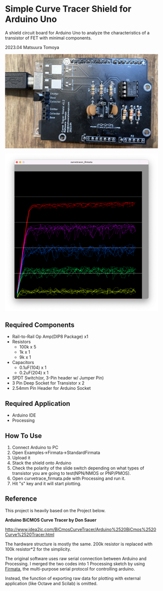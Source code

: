 # Simple Curve Tracer Shield for Arduino Uno

A shield circuit board for Arduino Uno to analyze the characteristics of a transistor of FET with minimal components.

2023.04 Matsuura Tomoya

![a photo of Curve Tracer Shield for Arduino Uno.](curvetracer_arduino_photo.JPG)

![screenshot of the Plotter app with Processing](plot.png)

## Required Components

- Rail-to-Rail Op Amp(DIP8 Package) x1
- Resistors
    - 100k x 5
    - 1k x 1
    - 9k x 1
- Capacitors
    - 0.1uF(104) x 1
    - 0.2uF(204) x 1
- SPDT Switch(or, 3-Pin header w/ Jumper Pin)
- 3 Pin Deep Socket for Transistor x 2
- 2.54mm Pin Header for Arduino Socket

## Required Application

- Arduino IDE
- Processing

## How To Use

1. Connect Arduino to PC
1. Open Examples->Firmata->StandardFirmata
1. Upload it
1. Stack the shield onto Arduino
1. Check the polarity of the slide switch depending on what types of transistor you are going to test(NPN/NMOS or PNP/PMOS).
1. Open curvetrace_firmata.pde with Processing and run it.
1. Hit "s" key and it will start plotting.

## Reference 

This project is heavily based on the Project below.

**Arduino BiCMOS Curve Tracer by Don Sauer**

http://www.idea2ic.com/BiCmosCurveTracer/Arduino%2520BiCmos%2520Curve%2520Tracer.html

The hardware structure is mostly the same. 200k resistor is replaced with 100k resistor*2 for the simplicity.

The original software uses raw serial connection between Arduino and Processing. I merged the two codes into 1 Processing sketch by using [Firmata](https://docs.arduino.cc/hacking/software/FirmataLibrary), the multi-purpose serial protocol for controlling arduino.

Instead, the function of exporting raw data for plotting with external application (like Octave and Scilab) is omitted.